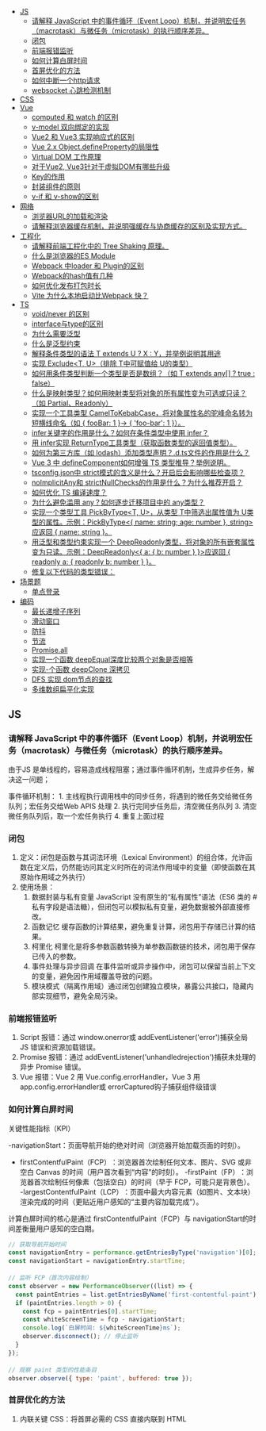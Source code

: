 <!-- TOC -->

- [JS](#js)
  - [请解释 JavaScript 中的事件循环（Event Loop）机制，并说明宏任务（macrotask）与微任务（microtask）的执行顺序差异。​](#%E8%AF%B7%E8%A7%A3%E9%87%8A-javascript-%E4%B8%AD%E7%9A%84%E4%BA%8B%E4%BB%B6%E5%BE%AA%E7%8E%AFevent-loop%E6%9C%BA%E5%88%B6%E5%B9%B6%E8%AF%B4%E6%98%8E%E5%AE%8F%E4%BB%BB%E5%8A%A1macrotask%E4%B8%8E%E5%BE%AE%E4%BB%BB%E5%8A%A1microtask%E7%9A%84%E6%89%A7%E8%A1%8C%E9%A1%BA%E5%BA%8F%E5%B7%AE%E5%BC%82%E2%80%8B)
  - [闭包](#%E9%97%AD%E5%8C%85)
  - [前端报错监听](#%E5%89%8D%E7%AB%AF%E6%8A%A5%E9%94%99%E7%9B%91%E5%90%AC)
  - [如何计算白屏时间](#%E5%A6%82%E4%BD%95%E8%AE%A1%E7%AE%97%E7%99%BD%E5%B1%8F%E6%97%B6%E9%97%B4)
  - [首屏优化的方法](#%E9%A6%96%E5%B1%8F%E4%BC%98%E5%8C%96%E7%9A%84%E6%96%B9%E6%B3%95)
  - [如何中断一个http请求](#%E5%A6%82%E4%BD%95%E4%B8%AD%E6%96%AD%E4%B8%80%E4%B8%AAhttp%E8%AF%B7%E6%B1%82)
  - [websocket 心跳检测机制](#websocket-%E5%BF%83%E8%B7%B3%E6%A3%80%E6%B5%8B%E6%9C%BA%E5%88%B6)
- [CSS](#css)
- [Vue](#vue)
  - [computed 和 watch 的区别](#computed-%E5%92%8C-watch-%E7%9A%84%E5%8C%BA%E5%88%AB)
  - [v-model 双向绑定的实现](#v-model-%E5%8F%8C%E5%90%91%E7%BB%91%E5%AE%9A%E7%9A%84%E5%AE%9E%E7%8E%B0)
  - [Vue2 和 Vue3 实现响应式的区别](#vue2-%E5%92%8C-vue3-%E5%AE%9E%E7%8E%B0%E5%93%8D%E5%BA%94%E5%BC%8F%E7%9A%84%E5%8C%BA%E5%88%AB)
  - [Vue 2.x Object.defineProperty的局限性](#vue-2x-objectdefineproperty%E7%9A%84%E5%B1%80%E9%99%90%E6%80%A7)
  - [Virtual DOM 工作原理](#virtual-dom-%E5%B7%A5%E4%BD%9C%E5%8E%9F%E7%90%86)
  - [对于Vue2, Vue3针对于虚拟DOM有哪些升级](#%E5%AF%B9%E4%BA%8Evue2-vue3%E9%92%88%E5%AF%B9%E4%BA%8E%E8%99%9A%E6%8B%9Fdom%E6%9C%89%E5%93%AA%E4%BA%9B%E5%8D%87%E7%BA%A7)
  - [Key的作用](#key%E7%9A%84%E4%BD%9C%E7%94%A8)
  - [封装组件的原则](#%E5%B0%81%E8%A3%85%E7%BB%84%E4%BB%B6%E7%9A%84%E5%8E%9F%E5%88%99)
  - [v-if 和 v-show的区别](#v-if-%E5%92%8C-v-show%E7%9A%84%E5%8C%BA%E5%88%AB)
- [网络](#%E7%BD%91%E7%BB%9C)
  - [浏览器URL的加载和渲染](#%E6%B5%8F%E8%A7%88%E5%99%A8url%E7%9A%84%E5%8A%A0%E8%BD%BD%E5%92%8C%E6%B8%B2%E6%9F%93)
  - [请解释浏览器缓存机制，并说明强缓存与协商缓存的区别及实现方式。​](#%E8%AF%B7%E8%A7%A3%E9%87%8A%E6%B5%8F%E8%A7%88%E5%99%A8%E7%BC%93%E5%AD%98%E6%9C%BA%E5%88%B6%E5%B9%B6%E8%AF%B4%E6%98%8E%E5%BC%BA%E7%BC%93%E5%AD%98%E4%B8%8E%E5%8D%8F%E5%95%86%E7%BC%93%E5%AD%98%E7%9A%84%E5%8C%BA%E5%88%AB%E5%8F%8A%E5%AE%9E%E7%8E%B0%E6%96%B9%E5%BC%8F%E2%80%8B)
- [工程化](#%E5%B7%A5%E7%A8%8B%E5%8C%96)
  - [请解释前端工程化中的 Tree Shaking 原理。​](#%E8%AF%B7%E8%A7%A3%E9%87%8A%E5%89%8D%E7%AB%AF%E5%B7%A5%E7%A8%8B%E5%8C%96%E4%B8%AD%E7%9A%84-tree-shaking-%E5%8E%9F%E7%90%86%E2%80%8B)
  - [什么是浏览器的ES Module](#%E4%BB%80%E4%B9%88%E6%98%AF%E6%B5%8F%E8%A7%88%E5%99%A8%E7%9A%84es-module)
  - [Webpack 中loader 和 Plugin的区别](#webpack-%E4%B8%ADloader-%E5%92%8C-plugin%E7%9A%84%E5%8C%BA%E5%88%AB)
  - [Webpack的hash值有几种](#webpack%E7%9A%84hash%E5%80%BC%E6%9C%89%E5%87%A0%E7%A7%8D)
  - [如何优化发布打包时长](#%E5%A6%82%E4%BD%95%E4%BC%98%E5%8C%96%E5%8F%91%E5%B8%83%E6%89%93%E5%8C%85%E6%97%B6%E9%95%BF)
  - [Vite 为什么本地启动比Webpack 快？](#vite-%E4%B8%BA%E4%BB%80%E4%B9%88%E6%9C%AC%E5%9C%B0%E5%90%AF%E5%8A%A8%E6%AF%94webpack-%E5%BF%AB)
- [TS](#ts)
  - [void/never 的区别](#voidnever-%E7%9A%84%E5%8C%BA%E5%88%AB)
  - [interface与type的区别](#interface%E4%B8%8Etype%E7%9A%84%E5%8C%BA%E5%88%AB)
  - [为什么需要泛型](#%E4%B8%BA%E4%BB%80%E4%B9%88%E9%9C%80%E8%A6%81%E6%B3%9B%E5%9E%8B)
  - [什么是泛型约束](#%E4%BB%80%E4%B9%88%E6%98%AF%E6%B3%9B%E5%9E%8B%E7%BA%A6%E6%9D%9F)
  - [解释条件类型的语法 T extends U ? X : Y，并举例说明其用途](#%E8%A7%A3%E9%87%8A%E6%9D%A1%E4%BB%B6%E7%B1%BB%E5%9E%8B%E7%9A%84%E8%AF%AD%E6%B3%95-t-extends-u--x--y%E5%B9%B6%E4%B8%BE%E4%BE%8B%E8%AF%B4%E6%98%8E%E5%85%B6%E7%94%A8%E9%80%94)
  - [​​实现 Exclude<T, U>​​（排除 T中可赋值给 U的类型）](#%E2%80%8B%E2%80%8B%E5%AE%9E%E7%8E%B0-excludet-u%E2%80%8B%E2%80%8B%E6%8E%92%E9%99%A4-t%E4%B8%AD%E5%8F%AF%E8%B5%8B%E5%80%BC%E7%BB%99-u%E7%9A%84%E7%B1%BB%E5%9E%8B)
  - [如何用条件类型判断一个类型是否是数组？（如 T extends any[] ? true : false）](#%E5%A6%82%E4%BD%95%E7%94%A8%E6%9D%A1%E4%BB%B6%E7%B1%BB%E5%9E%8B%E5%88%A4%E6%96%AD%E4%B8%80%E4%B8%AA%E7%B1%BB%E5%9E%8B%E6%98%AF%E5%90%A6%E6%98%AF%E6%95%B0%E7%BB%84%E5%A6%82-t-extends-any--true--false)
  - [什么是映射类型？如何用映射类型将对象的所有属性变为可选或只读？（如 Partial、Readonly）](#%E4%BB%80%E4%B9%88%E6%98%AF%E6%98%A0%E5%B0%84%E7%B1%BB%E5%9E%8B%E5%A6%82%E4%BD%95%E7%94%A8%E6%98%A0%E5%B0%84%E7%B1%BB%E5%9E%8B%E5%B0%86%E5%AF%B9%E8%B1%A1%E7%9A%84%E6%89%80%E6%9C%89%E5%B1%9E%E6%80%A7%E5%8F%98%E4%B8%BA%E5%8F%AF%E9%80%89%E6%88%96%E5%8F%AA%E8%AF%BB%E5%A6%82-partialreadonly)
  - [实现一个工具类型 CamelToKebabCase，将对象属性名的驼峰命名转为短横线命名（如 { fooBar: 1 }→ { 'foo-bar': 1 }）。](#%E5%AE%9E%E7%8E%B0%E4%B8%80%E4%B8%AA%E5%B7%A5%E5%85%B7%E7%B1%BB%E5%9E%8B-cameltokebabcase%E5%B0%86%E5%AF%B9%E8%B1%A1%E5%B1%9E%E6%80%A7%E5%90%8D%E7%9A%84%E9%A9%BC%E5%B3%B0%E5%91%BD%E5%90%8D%E8%BD%AC%E4%B8%BA%E7%9F%AD%E6%A8%AA%E7%BA%BF%E5%91%BD%E5%90%8D%E5%A6%82--foobar-1-%E2%86%92--foo-bar-1-)
  - [infer关键字的作用是什么？如何在条件类型中使用 infer？](#infer%E5%85%B3%E9%94%AE%E5%AD%97%E7%9A%84%E4%BD%9C%E7%94%A8%E6%98%AF%E4%BB%80%E4%B9%88%E5%A6%82%E4%BD%95%E5%9C%A8%E6%9D%A1%E4%BB%B6%E7%B1%BB%E5%9E%8B%E4%B8%AD%E4%BD%BF%E7%94%A8-infer)
  - [用 infer实现 ReturnType工具类型（获取函数类型的返回值类型）。](#%E7%94%A8-infer%E5%AE%9E%E7%8E%B0-returntype%E5%B7%A5%E5%85%B7%E7%B1%BB%E5%9E%8B%E8%8E%B7%E5%8F%96%E5%87%BD%E6%95%B0%E7%B1%BB%E5%9E%8B%E7%9A%84%E8%BF%94%E5%9B%9E%E5%80%BC%E7%B1%BB%E5%9E%8B)
  - [如何为第三方库（如 lodash）添加类型声明？.d.ts文件的作用是什么？](#%E5%A6%82%E4%BD%95%E4%B8%BA%E7%AC%AC%E4%B8%89%E6%96%B9%E5%BA%93%E5%A6%82-lodash%E6%B7%BB%E5%8A%A0%E7%B1%BB%E5%9E%8B%E5%A3%B0%E6%98%8Edts%E6%96%87%E4%BB%B6%E7%9A%84%E4%BD%9C%E7%94%A8%E6%98%AF%E4%BB%80%E4%B9%88)
  - [Vue 3 中 defineComponent如何增强 TS 类型推导？举例说明。](#vue-3-%E4%B8%AD-definecomponent%E5%A6%82%E4%BD%95%E5%A2%9E%E5%BC%BA-ts-%E7%B1%BB%E5%9E%8B%E6%8E%A8%E5%AF%BC%E4%B8%BE%E4%BE%8B%E8%AF%B4%E6%98%8E)
  - [tsconfig.json中 strict模式的含义是什么？开启后会影响哪些检查项？](#tsconfigjson%E4%B8%AD-strict%E6%A8%A1%E5%BC%8F%E7%9A%84%E5%90%AB%E4%B9%89%E6%98%AF%E4%BB%80%E4%B9%88%E5%BC%80%E5%90%AF%E5%90%8E%E4%BC%9A%E5%BD%B1%E5%93%8D%E5%93%AA%E4%BA%9B%E6%A3%80%E6%9F%A5%E9%A1%B9)
  - [noImplicitAny和 strictNullChecks的作用是什么？为什么推荐开启？](#noimplicitany%E5%92%8C-strictnullchecks%E7%9A%84%E4%BD%9C%E7%94%A8%E6%98%AF%E4%BB%80%E4%B9%88%E4%B8%BA%E4%BB%80%E4%B9%88%E6%8E%A8%E8%8D%90%E5%BC%80%E5%90%AF)
  - [如何优化 TS 编译速度？](#%E5%A6%82%E4%BD%95%E4%BC%98%E5%8C%96-ts-%E7%BC%96%E8%AF%91%E9%80%9F%E5%BA%A6)
  - [为什么避免滥用 any？如何逐步迁移项目中的 any类型？](#%E4%B8%BA%E4%BB%80%E4%B9%88%E9%81%BF%E5%85%8D%E6%BB%A5%E7%94%A8-any%E5%A6%82%E4%BD%95%E9%80%90%E6%AD%A5%E8%BF%81%E7%A7%BB%E9%A1%B9%E7%9B%AE%E4%B8%AD%E7%9A%84-any%E7%B1%BB%E5%9E%8B)
  - [实现一个类型工具 PickByType<T, U>，从类型 T中筛选出属性值为 U类型的属性。示例：PickByType<{ name: string; age: number }, string>应返回 { name: string }。](#%E5%AE%9E%E7%8E%B0%E4%B8%80%E4%B8%AA%E7%B1%BB%E5%9E%8B%E5%B7%A5%E5%85%B7-pickbytypet-u%E4%BB%8E%E7%B1%BB%E5%9E%8B-t%E4%B8%AD%E7%AD%9B%E9%80%89%E5%87%BA%E5%B1%9E%E6%80%A7%E5%80%BC%E4%B8%BA-u%E7%B1%BB%E5%9E%8B%E7%9A%84%E5%B1%9E%E6%80%A7%E7%A4%BA%E4%BE%8Bpickbytype-name-string-age-number--string%E5%BA%94%E8%BF%94%E5%9B%9E--name-string-)
  - [用泛型和类型约束实现一个 DeepReadonly类型，将对象的所有嵌套属性变为只读。示例：DeepReadonly<{ a: { b: number } }>应返回 { readonly a: { readonly b: number } }。](#%E7%94%A8%E6%B3%9B%E5%9E%8B%E5%92%8C%E7%B1%BB%E5%9E%8B%E7%BA%A6%E6%9D%9F%E5%AE%9E%E7%8E%B0%E4%B8%80%E4%B8%AA-deepreadonly%E7%B1%BB%E5%9E%8B%E5%B0%86%E5%AF%B9%E8%B1%A1%E7%9A%84%E6%89%80%E6%9C%89%E5%B5%8C%E5%A5%97%E5%B1%9E%E6%80%A7%E5%8F%98%E4%B8%BA%E5%8F%AA%E8%AF%BB%E7%A4%BA%E4%BE%8Bdeepreadonly-a--b-number--%E5%BA%94%E8%BF%94%E5%9B%9E--readonly-a--readonly-b-number--)
  - [修复以下代码的类型错误：](#%E4%BF%AE%E5%A4%8D%E4%BB%A5%E4%B8%8B%E4%BB%A3%E7%A0%81%E7%9A%84%E7%B1%BB%E5%9E%8B%E9%94%99%E8%AF%AF)
- [场景题](#%E5%9C%BA%E6%99%AF%E9%A2%98)
  - [单点登录](#%E5%8D%95%E7%82%B9%E7%99%BB%E5%BD%95)
- [编码](#%E7%BC%96%E7%A0%81)
  - [最长递增子序列](#%E6%9C%80%E9%95%BF%E9%80%92%E5%A2%9E%E5%AD%90%E5%BA%8F%E5%88%97)
  - [滑动窗口](#%E6%BB%91%E5%8A%A8%E7%AA%97%E5%8F%A3)
  - [防抖](#%E9%98%B2%E6%8A%96)
  - [节流](#%E8%8A%82%E6%B5%81)
  - [Promise.all](#promiseall)
  - [实现一个函数 deepEqual深度比较两个对象是否相等](#%E5%AE%9E%E7%8E%B0%E4%B8%80%E4%B8%AA%E5%87%BD%E6%95%B0-deepequal%E6%B7%B1%E5%BA%A6%E6%AF%94%E8%BE%83%E4%B8%A4%E4%B8%AA%E5%AF%B9%E8%B1%A1%E6%98%AF%E5%90%A6%E7%9B%B8%E7%AD%89)
  - [实现-个函数 deepClone 深拷贝](#%E5%AE%9E%E7%8E%B0-%E4%B8%AA%E5%87%BD%E6%95%B0-deepclone-%E6%B7%B1%E6%8B%B7%E8%B4%9D)
  - [DFS 实现 dom节点的查找](#dfs-%E5%AE%9E%E7%8E%B0-dom%E8%8A%82%E7%82%B9%E7%9A%84%E6%9F%A5%E6%89%BE)
  - [多维数组扁平化实现​](#%E5%A4%9A%E7%BB%B4%E6%95%B0%E7%BB%84%E6%89%81%E5%B9%B3%E5%8C%96%E5%AE%9E%E7%8E%B0%E2%80%8B)

<!-- /TOC -->
## JS 

### 请解释 JavaScript 中的事件循环（Event Loop）机制，并说明宏任务（macrotask）与微任务（microtask）的执行顺序差异。​

  由于JS 是单线程的，容易造成线程阻塞；通过事件循环机制，生成异步任务，解决这一问题；
    
  事件循环机制：
    1. 主线程执行调用栈中的同步任务，将遇到的微任务交给微任务队列；宏任务交给Web APIS 处理
    2. 执行完同步任务后，清空微任务队列
    3. 清空微任务队列后，取一个宏任务执行
    4. 重复上面过程

### 闭包

1. 定义：​​闭包是函数与其词法环境（Lexical Environment）的组合体​​，允许函数在定义后，仍然能访问其定义时所在的词法作用域中的变量（即使函数在其原始作用域之外执行）
2. 使用场景：
   1. 数据封装与私有变量 JavaScript 没有原生的“私有属性”语法（ES6 类的 #私有字段是语法糖），但闭包可以模拟私有变量，避免数据被外部直接修改。
   2. 函数记忆 缓存函数的计算结果，避免重复计算，闭包用于存储已计算的结果。
   3. 柯里化 柯里化是将多参数函数转换为单参数函数链的技术，闭包用于保存已传入的参数。
   4. 事件处理与异步回调 在事件监听或异步操作中，闭包可以保留当前上下文的变量，避免因作用域覆盖导致的问题。​
   5. 模块模式（隔离作用域）​通过闭包创建独立模块，暴露公共接口，隐藏内部实现细节，避免全局污染。

### 前端报错监听

1. Script 报错​​：通过 window.onerror或 addEventListener('error')捕获全局 JS 错误和资源加载错误。
2. Promise 报错​​：通过 addEventListener('unhandledrejection')捕获未处理的异步 Promise 错误。
3. ​​Vue 报错​​：Vue 2 用 Vue.config.errorHandler，Vue 3 用 app.config.errorHandler或 errorCaptured钩子捕获组件级错误

### 如何计算白屏时间

关键性能指标（KPI）​​

​- ​navigationStart​​：页面导航开始的绝对时间（浏览器开始加载页面的时刻）。
- ​​firstContentfulPaint（FCP）​​：浏览器首次绘制任何文本、图片、SVG 或非空白 Canvas 的时间（用户首次看到“内容”的时刻）。
​- ​firstPaint（FP）​​：浏览器首次绘制任何像素（包括空白）的时间（早于 FCP，可能只是背景色）。
​- ​largestContentfulPaint（LCP）​​：页面中最大内容元素（如图片、文本块）渲染完成的时间（更贴近用户感知的“主要内容加载完成”）。

计算白屏时间的核心是通过 firstContentfulPaint（FCP）与 navigationStart的时间差衡量用户感知的空白期。

```js
// 获取导航开始时间
const navigationEntry = performance.getEntriesByType('navigation')[0];
const navigationStart = navigationEntry.startTime;

// 监听 FCP（首次内容绘制）
const observer = new PerformanceObserver((list) => {
  const paintEntries = list.getEntriesByName('first-contentful-paint');
  if (paintEntries.length > 0) {
    const fcp = paintEntries[0].startTime;
    const whiteScreenTime = fcp - navigationStart;
    console.log(`白屏时间: ${whiteScreenTime}ms`);
    observer.disconnect(); // 停止监听
  }
});

// 观察 paint 类型的性能条目
observer.observe({ type: 'paint', buffered: true });

```


### 首屏优化的方法

1. 内联关键 CSS​​：将首屏必需的 CSS 直接内联到 HTML <style>标签中（避免外部 CSS 文件阻塞渲染）
2. ​​预加载关键资源​​：使用 <link rel="preload">告知浏览器优先加载首屏必需的 JS/CSS/图片（如首屏大图、核心 JS 库）
3. 延迟加载非关键资源​​：非首屏 JS 使用 async或 defer属性, 非首屏图片使用懒加载（loading="lazy"），仅在用户滚动到可视区域时加载。

### 如何中断一个http请求

```js
// xhr
xhr.abort()

// fetch
const controller = new AbortController()
const signal = controller.signal

fetch('xxx', {signal})

controller.abort()
```

### websocket 心跳检测机制



## CSS

## Vue

### computed 和 watch 的区别
### v-model 双向绑定的实现
  v-model 是Vue提供的语法糖，用于在表单元素或者自定义组件上实现双向绑定；它的本质是v-bind和v-on 的组合

  vue2 :value @input

  vue3 :modelValue @update:modelValue

### Vue2 和 Vue3 实现响应式的区别

  Vue2 使用Object.defineProperty对整个数据对象进行劫持，为每个属性都添加getter和setter方法；当读取属性时，触发getter方法；当修改属性时，触发setter方法；

  Vue3 使用Proxy对整个对象进行代理，它可以监听对象的各个操作，如属性的读取，设置，删除；

  Vue3 和 Vue2相比能够监听动态添加的属性，以及数组的变化等；

### Vue 2.x Object.defineProperty的局限性

  1. 无法监听动态添加的属性和删除，通过Vue.set和Vue.delete实现来确保响应式
  2. 无法监听数组索引的变化和数组长度的变化，通过复写push、pop等方法实现响应式
  
### Virtual DOM 工作原理

  用轻量的 JavaScript 对象替代真实 DOM，先在内存中处理数据变化，再批量更新真实 DOM，从而减少 “昂贵” 的真实 DOM 操作。

  当数据发生变化时，会生成新的虚拟 DOM 树，然后通过 Diff 算法将新虚拟 DOM 树与旧的虚拟 DOM 树进行对比，找出差异部分，最后只更新需要更新的真实 DOM 节点，提高更新效率。

### 对于Vue2, Vue3针对于虚拟DOM有哪些升级

1. 静态标记(Patch Flag)

### Key的作用

  在Vue中，key用于给节点做唯一标识；帮组Vue更加搞笑的更新虚拟DOM;
### 封装组件的原则

  1. 单一职责原则，每个组件应该只负责一个特定的功能；或者当组件变得复杂时考虑拆分为更小的子组件；
  2. 高内聚低耦合，组件之间应该是 紧密相关的
  3. 可复用性，组件应该是独立于特定业务场景的
  4. 可组合性，使用children或slot机制实现组件组合，避免过度嵌套，保持组件层次扁平

### v-if 和 v-show的区别

## 网络

  ### 浏览器URL的加载和渲染

  输入URL -> 判断是否有缓存 -> 解析DNS -> 建立TCP 连接 -> （建立TLS连接 https）->
  发送HTTP请求 -> 服务器处理请求 -> 处理HTTP响应 -> 渲染页面 -> 断开连接

  解析DNS 过程：判断本地是否有IP缓存 -> 本地DNS服务器一层一层往上查询

  渲染页面过程：构建DOM树 -> 构建CSSOM 树 -> 合并DOM树和CSSOM树生成渲染树 -> 布局 -> 重绘

  ### 请解释浏览器缓存机制，并说明强缓存与协商缓存的区别及实现方式。​

  浏览器缓存核心机制：
  1. 判断是否有缓存
  2. 无缓存时，向服务器请求
  3. 有缓存时，判断是否强缓存有效
  4. 有效，直接使用强缓存
  5. 无效，校验协商缓存
  6. 校验通过，则不需要修改 
  7. 不通过，则向服务器请求

  强缓存的特点是不发送请求，直接使用本地缓存，通过设置Cache-Control来设置
  max-age, no-cache 本地不缓存， no-store 服务器不缓存

  协商缓存：发送请求验证缓存是否过期，通过校验Last-Modified 或者Etag

## 工程化

  ### 请解释前端工程化中的 Tree Shaking 原理。​
    
  Tree Shaking 的原理 依赖ES Module静态结构，在编译阶段分析导出和导入的关系，通过AST遍历识别未被引用的export，打包时，移除未被使用的代码；


  ### 什么是浏览器的ES Module

  ES Module是浏览器原生的模块化标准，通过import/export语法实现代码的结构化组织，解决了传统脚本标签的全局污染和依赖管理问题

  ### Webpack 中loader 和 Plugin的区别
  
  1. 核心职责不同
    Loader 负责将非js模块内容转换成js模块
    Plugin 负责扩展Webpack功能，干预整个打包流程
  2. 作用范围不同
    Loader 作用于单个模块，仅处理被匹配的文件类型
    Plugin 作用于整个构建流程，可全局干预打包流程
  3. 设计思想不同
    Loader 遵循“单一职责原则”，每个 Loader 专注于转换一种类型的文件
    Plugin 遵循“扩展原则”，通过钩子机制与 Webpack 内部流程集成，实现灵活的功能扩展

### Webpack的hash值有几种

  1. 若需要全局版本标识（如小型项目），使用 hash。
  2. 若多入口应用需要按 chunk 缓存，使用 chunkhash。
  3. 若静态资源（CSS、图片）需要独立缓存，使用 contenthash。

### 如何优化发布打包时长

### Vite 为什么本地启动比Webpack 快？

vite 本地启动快的核心是​​“按需加载”+“预构建缓存”+“ESM 原生支持”​​的三重优化：
  1. ​​按需加载​​：开发阶段不打包整个项目，浏览器按需请求 ESM 模块，减少初始计算量。
​  2. ​预构建缓存​​：通过 esbuild预转换依赖为 ESM 并缓存，避免重复处理。
  ​3. ​轻量架构​​：开发服务器仅处理必要的文件监听和 HMR，无复杂打包逻辑。

## TS

### void/never 的区别

- void：函数无返回值（如 function log(): void { console.log() }）。
- never：表示“永远不会返回”（如抛出错误的函数 function error(): never { throw new Error() }，或无限循环）。


### interface与type的区别

- 接口支持声明合并（同名接口自动合并），类型别名不支持。
- 接口更适合定义对象形状（可被类 implements），类型别名支持更复杂的类型操作（如联合、元组）。

### 为什么需要泛型

避免类型丢失。例如无泛型的 function identity(arg: any): any会丢失返回值类型信息（调用时无法确定具体类型），而泛型 identity<T>能保留类型（const num = identity(123)推断 num为 number）

```ts
function identity<T>(arg: T): T {
  return arg;
}
const str: string = identity('hello'); // 正确，类型保留为 string
```

### 什么是泛型约束

限制泛型类型​​：使用 extends关键字约束泛型必须满足某些条件（如 T extends number要求 T是 number或其子类型）。

```ts
function getLength<T extends { length: number }>(obj: T): number {
  return obj.length;
}
getLength('abc'); // 3（字符串有 length 属性）
getLength([1, 2]); // 2（数组有 length 属性）
```

### 解释条件类型的语法 T extends U ? X : Y，并举例说明其用途

如果T 能够赋值给U, 则类型为X, 否则就为Y

### ​​实现 Exclude<T, U>​​（排除 T中可赋值给 U的类型）

```ts
type MyExclude<T, U> = T extends U ? never: T
type Result = MyExclude<'a' | 'b' | 'c', 'a'>; // 'b' | 'c'
```

### 如何用条件类型判断一个类型是否是数组？（如 T extends any[] ? true : false）

```ts
type IsArray<T> = T extends (infer U)[] ? true: false
```

### 什么是映射类型？如何用映射类型将对象的所有属性变为可选或只读？（如 Partial<T>、Readonly<T>）

​​映射类型​​：遍历原类型的属性，生成新类型（语法 [P in keyof T]: ...）。

```ts
type Partial<T> = {
  [K in keyof T]?: T[K]
}

type Readonly<T> = {
  readonly [K in keyof T]: T[K]
}
```

### 实现一个工具类型 CamelToKebabCase<T>，将对象属性名的驼峰命名转为短横线命名（如 { fooBar: 1 }→ { 'foo-bar': 1 }）。

```ts
type CamelToKebabCase<S extends string> = S extends `${infer A}${infer B}`
  ? A extends Capitalize<A>
  ? `${Lowercase<A>}-${CamelToKebabCase<B>}`
  : `${A}-${CamelToKebabCase<B>}`
  : S

```

### infer关键字的作用是什么？如何在条件类型中使用 infer？

infer的作用​​：在条件类型中推断子类型（类似“类型变量”），常用于提取复杂类型的部分信息。

### 用 infer实现 ReturnType<T>工具类型（获取函数类型的返回值类型）。

```ts
type ReturnType<T extends (...args: any[]) => any> = T extends (...args:any[]) => infer R?R: never

```

### 如何为第三方库（如 lodash）添加类型声明？.d.ts文件的作用是什么？

第三方库类型声明​​：通过 .d.ts文件使用 declare module声明模块类型。例如为 lodash.debounce添加类型：

```ts
declare module 'lodash.debounce' {
  function debounce<T extends (...args: any[]) => any>(func: T, wait: number): T;
  export default debounce;
}

```

### Vue 3 中 defineComponent如何增强 TS 类型推导？举例说明。

​​defineComponent的类型增强​​：通过泛型推断 props、emits等类型

### tsconfig.json中 strict模式的含义是什么？开启后会影响哪些检查项？

strict模式​​：开启所有严格检查（包括 noImplicitAny、strictNullChecks等），显著提高类型安全性。

### noImplicitAny和 strictNullChecks的作用是什么？为什么推荐开启？

noImplicitAny与 strictNullChecks​​：
- noImplicitAny：禁止隐式 any类型（如未声明类型的变量），避免类型丢失。
- strictNullChecks：启用严格的 null/undefined检查（默认 null/undefined可赋值给任意类型，开启后需显式处理）。推荐开启以减少运行时错误。

### 如何优化 TS 编译速度？

​​优化编译速度​​：
- 启用 incremental: true（增量编译，缓存中间结果）。
- 使用 exclude排除 node_modules等无关目录。
- 大型项目使用 project references拆分多个子项目。

### 为什么避免滥用 any？如何逐步迁移项目中的 any类型？

避免滥用 any​​：any会绕过类型检查，导致运行时错误。迁移方法：逐步替换 any为具体类型，使用 unknown替代并添加类型守卫。


### 实现一个类型工具 PickByType<T, U>，从类型 T中筛选出属性值为 U类型的属性。示例：PickByType<{ name: string; age: number }, string>应返回 { name: string }。

```ts
type PickByType<T, U> = {
  [P in keyof T as T[P] extends U? P: never]: T[P]
}
```

### 用泛型和类型约束实现一个 DeepReadonly<T>类型，将对象的所有嵌套属性变为只读。示例：DeepReadonly<{ a: { b: number } }>应返回 { readonly a: { readonly b: number } }。

```ts
type DeepReadonly<T> = {
  readonly [P in keyof T]: T[P] extends object ? DeepReadonly<T[P]>: T[P]
}

```

### 修复以下代码的类型错误：

```ts
function getValue(obj: { a?: number; b: string }): string | number {
  return obj.a || obj.b; // 报错：number | string 无法赋值给具体类型？
}
```

## 场景题

### 单点登录
  1. 定义：单点登录（Single Sign-On，SSO）​​ 是一种身份认证技术，允许用户通过​​一次登录操作​​访问多个关联的应用系统或服务，无需为每个系统重复输入账号和密码。
  2. 具体实现：
   ![单点登录](./截屏2025-08-06%2023.13.04.png)


## 编码

  ### 最长递增子序列
  ### 滑动窗口
  ### 防抖
  ### 节流
  ### Promise.all
  ### 实现一个函数 deepEqual深度比较两个对象是否相等
  ### 实现-个函数 deepClone 深拷贝
  ### DFS 实现 dom节点的查找
  ### 多维数组扁平化实现​
  ```js
  function flat(arr, n) {
    if (n === 0) return arr
    const len = arr.length
    const res = []
    for (let i = 0; i < len; i++) {
      if(Array.isArray(arr[i])){
        res.push(...flat(arr[i], n-1))
      } else {
        res.push(arr[i])
      }
    }
    return res
  }
  ```